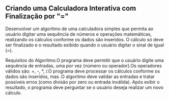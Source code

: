 ## Criando uma Calculadora Interativa com Finalização por "="
 Desenvolver um algoritmo de uma calculadora simples que permita ao usuário digitar uma sequência de números e operações matemáticas, realizando os cálculos conforme os dados são inseridos. O cálculo só deve ser finalizado e o resultado exibido quando o usuário digitar o sinal de igual (=).

Requisitos do Algoritmo:O programa deve permitir que o usuário digite uma sequência de entradas, uma por vez (número ou operador).Os operadores válidos são: +, -, *, /.O programa deve processar os cálculos conforme os dados são inseridos, mas .O algoritmo deve validar as entradas e tratar possíveis erros (como divisão por zero ou entrada inválida).
Após exibir o resultado, o programa deve perguntar se o usuário deseja realizar um novo cálculo.